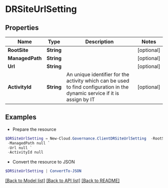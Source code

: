 # DRSiteUrlSetting
## Properties

Name | Type | Description | Notes
------------ | ------------- | ------------- | -------------
**RootSite** | **String** |  | [optional] 
**ManagedPath** | **String** |  | [optional] 
**Url** | **String** |  | [optional] 
**ActivityId** | **String** | An unique identifier for the activity which can be used to find configuration in the dynamic service if it is assign by IT | [optional] 

## Examples

- Prepare the resource
```powershell
$DRSiteUrlSetting = New-Cloud.Governance.ClientDRSiteUrlSetting  -RootSite null `
 -ManagedPath null `
 -Url null `
 -ActivityId null
```

- Convert the resource to JSON
```powershell
$DRSiteUrlSetting | ConvertTo-JSON
```

[[Back to Model list]](../README.md#documentation-for-models) [[Back to API list]](../README.md#documentation-for-api-endpoints) [[Back to README]](../README.md)

